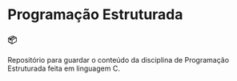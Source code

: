 # Programação Estruturada

### 📦

Repositório para guardar o conteúdo da disciplina de Programação Estruturada feita em linguagem C.